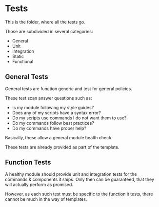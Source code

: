 ﻿# Tests

This is the folder, where all the tests go.

Those are subdivided in several categories:

- General
- Unit
- Integration
- Static
- Functional

## General Tests

General tests are function generic and test for general policies.

These test scan answer questions such as:

- Is my module following my style guides?
- Does any of my scripts have a syntax error?
- Do my scripts use commands I do not want them to use?
- Do my commands follow best practices?
- Do my commands have proper help?

Basically, these allow a general module health check.

These tests are already provided as part of the template.

## Function Tests

A healthy module should provide unit and integration tests for the commands & components it ships.
Only then can be guaranteed, that they will actually perform as promised.

However, as each such test must be specific to the function it tests, there cannot be much in the way of templates.
